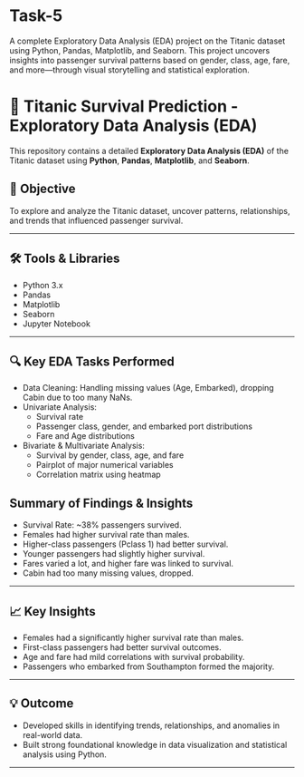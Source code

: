 # Task-5
A complete Exploratory Data Analysis (EDA) project on the Titanic dataset using Python, Pandas, Matplotlib, and Seaborn. This project uncovers insights into passenger survival patterns based on gender, class, age, fare, and more—through visual storytelling and statistical exploration.
# 🚢 Titanic Survival Prediction - Exploratory Data Analysis (EDA)

This repository contains a detailed **Exploratory Data Analysis (EDA)** of the Titanic dataset using **Python**, **Pandas**, **Matplotlib**, and **Seaborn**.

## 📌 Objective

To explore and analyze the Titanic dataset, uncover patterns, relationships, and trends that influenced passenger survival.

---

## 🛠️ Tools & Libraries

- Python 3.x
- Pandas
- Matplotlib
- Seaborn
- Jupyter Notebook

---

## 🔍 Key EDA Tasks Performed

- Data Cleaning: Handling missing values (Age, Embarked), dropping Cabin due to too many NaNs.
- Univariate Analysis:
  - Survival rate
  - Passenger class, gender, and embarked port distributions
  - Fare and Age distributions
- Bivariate & Multivariate Analysis:
  - Survival by gender, class, age, and fare
  - Pairplot of major numerical variables
  - Correlation matrix using heatmap

## Summary of Findings & Insights
- Survival Rate: ~38% passengers survived.
- Females had higher survival rate than males.
- Higher-class passengers (Pclass 1) had better survival.
- Younger passengers had slightly higher survival.
- Fares varied a lot, and higher fare was linked to survival.
- Cabin had too many missing values, dropped.
---

## 📈 Key Insights

- Females had a significantly higher survival rate than males.
- First-class passengers had better survival outcomes.
- Age and fare had mild correlations with survival probability.
- Passengers who embarked from Southampton formed the majority.

---

## 💡 Outcome

- Developed skills in identifying trends, relationships, and anomalies in real-world data.
- Built strong foundational knowledge in data visualization and statistical analysis using Python.

---
